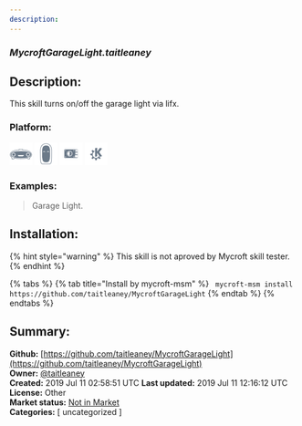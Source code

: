 ```yaml
---
description: 
---
```


### _MycroftGarageLight.taitleaney_  
## Description:  
This skill turns on/off the garage light via lifx.  
### Platform:  
 ![Mark I](../.gitbook/assets/mark-1-icon.png)  ![Mark II](../.gitbook/assets/mark-2-icon.png)  ![Picroft](../.gitbook/assets/picroft-icon.png)  ![plasmoid](../.gitbook/assets/kde.png)   
### Examples:  
> Garage Light.  
  
## Installation:  
{% hint style="warning" %}
This skill is not aproved by Mycroft skill tester.
{% endhint %}
    
{% tabs %}
{% tab title="Install by mycroft-msm" %}
``` mycroft-msm install https://github.com/taitleaney/MycroftGarageLight```
{% endtab %}
  {% endtabs %}
    
## Summary:  
**Github:** [https://github.com/taitleaney/MycroftGarageLight](https://github.com/taitleaney/MycroftGarageLight)  
**Owner:** [@taitleaney](https://github.com/taitleaney)  
**Created:** 2019 Jul 11 02:58:51 UTC  **Last updated:** 2019 Jul 11 12:16:12 UTC  
**License:** Other  
**Market status:** [Not in Market](https://market.mycroft.ai/skill/)  
**Categories:** [ uncategorized ]   
